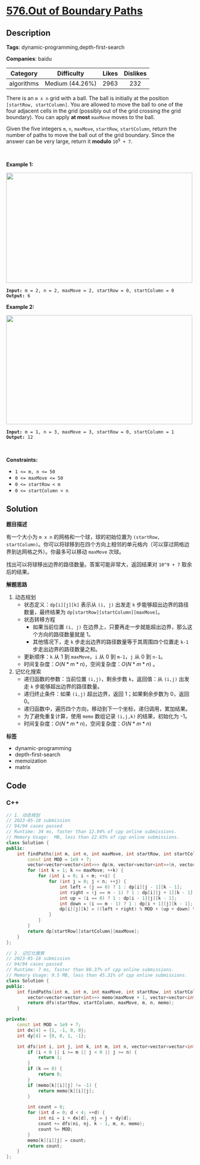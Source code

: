 # [576.Out of Boundary Paths](https://leetcode.com/problems/out-of-boundary-paths/description/)

## Description

**Tags**: dynamic-programming,depth-first-search

**Companies**: baidu

|  Category  |   Difficulty    | Likes | Dislikes |
| :--------: | :-------------: | :---: | :------: |
| algorithms | Medium (44.26%) | 2963  |   232    |

<p>There is an <code>m x n</code> grid with a ball. The ball is initially at the position <code>[startRow, startColumn]</code>. You are allowed to move the ball to one of the four adjacent cells in the grid (possibly out of the grid crossing the grid boundary). You can apply <strong>at most</strong> <code>maxMove</code> moves to the ball.</p>
<p>Given the five integers <code>m</code>, <code>n</code>, <code>maxMove</code>, <code>startRow</code>, <code>startColumn</code>, return the number of paths to move the ball out of the grid boundary. Since the answer can be very large, return it <strong>modulo</strong> <code>10<sup>9</sup> + 7</code>.</p>
<p>&nbsp;</p>
<p><strong class="example">Example 1:</strong></p>
<img alt="" src="https://assets.leetcode.com/uploads/2021/04/28/out_of_boundary_paths_1.png" style="width: 500px; height: 296px;" />
<pre><code><strong>Input:</strong> m = 2, n = 2, maxMove = 2, startRow = 0, startColumn = 0
<strong>Output:</strong> 6</code></pre>
<p><strong class="example">Example 2:</strong></p>
<img alt="" src="https://assets.leetcode.com/uploads/2021/04/28/out_of_boundary_paths_2.png" style="width: 500px; height: 293px;" />
<pre><code><strong>Input:</strong> m = 1, n = 3, maxMove = 3, startRow = 0, startColumn = 1
<strong>Output:</strong> 12</code></pre>
<p>&nbsp;</p>
<p><strong>Constraints:</strong></p>
<ul>
  <li><code>1 &lt;= m, n &lt;= 50</code></li>
  <li><code>0 &lt;= maxMove &lt;= 50</code></li>
  <li><code>0 &lt;= startRow &lt; m</code></li>
  <li><code>0 &lt;= startColumn &lt; n</code></li>
</ul>

## Solution

**题目描述**

有一个大小为 `m x n` 的网格和一个球，球的初始位置为 `(startRow, startColumn)`。你可以将球移到在四个方向上相邻的单元格内（可以穿过网格边界到达网格之外）。你最多可以移动 `maxMove` 次球。

找出可以将球移出边界的路径数量。答案可能非常大，返回结果对 `10^9 + 7` 取余后的结果。

**解题思路**

1. 动态规划
   - 状态定义：`dp[i][j][k]` 表示从 `(i, j)` 出发走 `k` 步能够超出边界的路径数量，最终结果为 `dp[startRow][startColumn][maxMove]`。
   - 状态转移方程
     - 如果当前位置 `(i, j)` 在边界上，只要再走一步就能超出边界，那么这个方向的路径数量就是 1。
     - 其他情况下，走 `k` 步走出边界的路径数量等于其周围四个位置走 `k-1` 步走出边界的路径数量之和。
   - 更新顺序：`k` 从 1 到 `maxMove`，`i` 从 0 到 `m-1`，`j` 从 0 到 `n-1`。
   - 时间复杂度：$O(N * m * n)$，空间复杂度：$O(N * m * n)$ 。
2. 记忆化搜索
   - 递归函数的参数：当前位置 `(i,j)`，剩余步数 `k`，返回值：从 `(i,j)` 出发走 `k` 步能够超出边界的路径数量。
   - 递归终止条件：如果 `(i,j)` 超出边界，返回 1；如果剩余步数为 0，返回 0。
   - 递归函数中，遍历四个方向，移动到下一个坐标，递归调用，累加结果。
   - 为了避免重复计算，使用 `memo` 数组记录 `(i,j,k)` 的结果，初始化为 -1。
   - 时间复杂度：$O(N * m * n)$，空间复杂度：$O(N * m * n)$

**标签**

- dynamic-programming
- depth-first-search
- memoization
- matrix

<!-- code start -->
## Code

### C++

```cpp
// 1. 动态规划
// 2023-05-18 submission
// 94/94 cases passed
// Runtime: 34 ms, faster than 12.04% of cpp online submissions.
// Memory Usage:  MB, less than 22.65% of cpp online submissions.
class Solution {
public:
    int findPaths(int m, int n, int maxMove, int startRow, int startColumn) {
        const int MOD = 1e9 + 7;
        vector<vector<vector<int>>> dp(m, vector<vector<int>>(n, vector<int>(maxMove + 1)));
        for (int k = 1; k <= maxMove; ++k) {
            for (int i = 0; i < m; ++i) {
                for (int j = 0; j < n; ++j) {
                    int left = (j == 0) ? 1 : dp[i][j - 1][k - 1];
                    int right = (j == n - 1) ? 1 : dp[i][j + 1][k - 1];
                    int up = (i == 0) ? 1 : dp[i - 1][j][k - 1];
                    int down = (i == m - 1) ? 1 : dp[i + 1][j][k - 1];
                    dp[i][j][k] = ((left + right) % MOD + (up + down) % MOD) % MOD;
                }
            }
        }
        return dp[startRow][startColumn][maxMove];
    }
};
```

```cpp
// 2. 记忆化搜索
// 2023-05-18 submission
// 94/94 cases passed
// Runtime: 7 ms, faster than 88.37% of cpp online submissions.
// Memory Usage: 9.5 MB, less than 45.31% of cpp online submissions.
class Solution {
public:
    int findPaths(int m, int n, int maxMove, int startRow, int startColumn) {
        vector<vector<vector<int>>> memo(maxMove + 1, vector<vector<int>>(m, vector<int>(n, -1)));
        return dfs(startRow, startColumn, maxMove, m, n, memo);
    }

private:
    const int MOD = 1e9 + 7;
    int dx[4] = {1, -1, 0, 0};
    int dy[4] = {0, 0, 1, -1};

    int dfs(int i, int j, int k, int m, int n, vector<vector<vector<int>>>& memo) {
        if (i < 0 || i >= m || j < 0 || j >= n) {
            return 1;
        }
        if (k == 0) {
            return 0;
        }
        if (memo[k][i][j] != -1) {
            return memo[k][i][j];
        }

        int count = 0;
        for (int d = 0; d < 4; ++d) {
            int ni = i + dx[d], nj = j + dy[d];
            count += dfs(ni, nj, k - 1, m, n, memo);
            count %= MOD;
        }
        memo[k][i][j] = count;
        return count;
    }
};
```

<!-- code end -->
